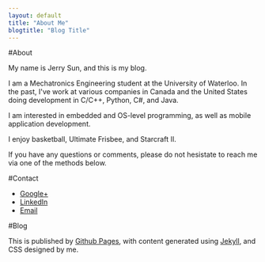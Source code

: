 ```yaml
---
layout: default
title: "About Me"
blogtitle: "Blog Title"
---
```

#About

My name is Jerry Sun, and this is my blog.

I am a Mechatronics Engineering student at the University of Waterloo.  In the past, I've work at various companies in Canada and the United States doing development in C/C++, Python, C#, and Java.

I am interested in embedded and OS-level programming, as well as mobile application development.

I enjoy basketball, Ultimate Frisbee, and Starcraft II.  

If you have any questions or comments, please do not hesistate to reach me via one of the methods below.

#Contact

* [Google+](https://plus.google.com/u/0/106439244775737755750/) 
* [LinkedIn](http://www.linkedin.com/profile/view?id=57162232) 
* [Email](mailto://j.x.y.sun@gmail.com)

#Blog

This is published by [Github Pages](pages.github.com), with content generated using [Jekyll](jekyllrb.com), and CSS designed by me.